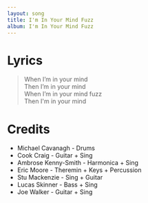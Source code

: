 ```yaml
---
layout: song
title: I'm In Your Mind Fuzz
album: I'm In Your Mind Fuzz
---
```


# Lyrics

> When I’m in your mind  
> Then I’m in your mind  
> When I’m in your mind fuzz  
> Then I'm in your mind   

# Credits

* Michael Cavanagh - Drums  
* Cook Craig - Guitar + Sing  
* Ambrose Kenny-Smith - Harmonica + Sing  
* Eric Moore - Theremin + Keys + Percussion  
* Stu Mackenzie - Sing + Guitar  
* Lucas Skinner - Bass + Sing  
* Joe Walker - Guitar + Sing  
